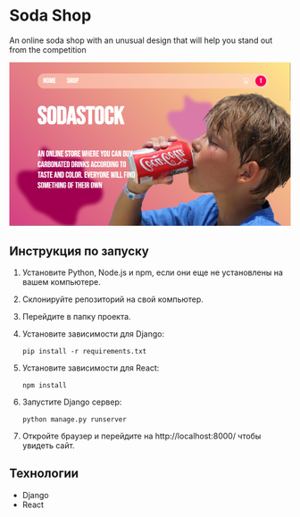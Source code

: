 # Soda Shop

An online soda shop with an unusual design that will help you stand out from the competition

![](./sodashop/frontend/static/frontend/img/mainPage.png)


## Инструкция по запуску

1. Установите Python, Node.js и npm, если они еще не установлены на вашем компьютере.
2. Склонируйте репозиторий на свой компьютер.
3. Перейдите в папку проекта.
4. Установите зависимости для Django:
   
   ```
   pip install -r requirements.txt
   ```

5. Установите зависимости для React:
   
   ```
   npm install
   ```

6. Запустите Django сервер:
   
   ```
   python manage.py runserver
   ```

7.  Откройте браузер и перейдите на http://localhost:8000/ чтобы увидеть сайт.

## Технологии

- Django
- React
